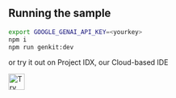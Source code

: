 ## Running the sample

```bash
export GOOGLE_GENAI_API_KEY=<yourkey>
npm i
npm run genkit:dev
```

or try it out on Project IDX, our Cloud-based IDE

<a href="https://idx.google.com/import?url=https%3A%2F%2Fgithub.com%2Ffirebase%2Fgenkit%2Ftree%2Fmain%2Fsamples%2Fjs-coffee-shop">
  <picture>
    <source
      media="(prefers-color-scheme: dark)"
      srcset="https://cdn.idx.dev/btn/try_dark_32.svg">
    <source
      media="(prefers-color-scheme: light)"
      srcset="https://cdn.idx.dev/btn/try_light_32.svg">
    <img
      height="32"
      alt="Try in IDX"
      src="https://cdn.idx.dev/btn/try_purple_32.svg">
  </picture>
</a>
